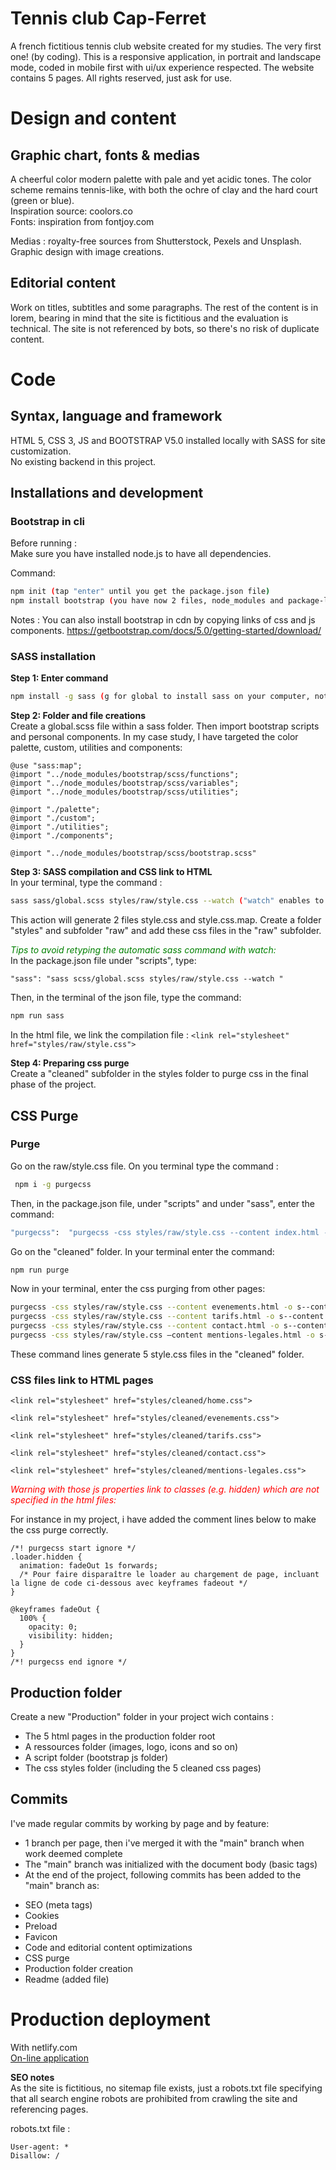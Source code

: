 # Tennis club Cap-Ferret
A french fictitious tennis club website created for my studies. The very first one! (by coding).
This is a responsive application, in portrait and landscape mode, coded in mobile first with ui/ux experience respected.
The website contains 5 pages. All rights reserved, just ask for use.

# Design and content
## Graphic chart, fonts & medias
A cheerful color modern palette with pale and yet acidic tones. The color scheme remains tennis-like, with both the ochre of clay and the hard court (green or blue).  
Inspiration source: coolors.co  
Fonts: inspiration from fontjoy.com

Medias : royalty-free sources from Shutterstock, Pexels and Unsplash.  
Graphic design with image creations.

## Editorial content
Work on titles, subtitles and some paragraphs. The rest of the content is in lorem, bearing in mind that the site is fictitious and the evaluation is technical. The site is not referenced by bots, so there's no risk of duplicate content.

# Code
## Syntax, language and framework
HTML 5, CSS 3, JS and BOOTSTRAP V5.0 installed locally with SASS for site customization.  
No existing backend in this project.

## Installations and development
### Bootstrap in cli
Before running :  
Make sure you have installed node.js to have all dependencies.

Command:
```bash 
npm init (tap "enter" until you get the package.json file)
npm install bootstrap (you have now 2 files, node_modules and package-lock.json)
```

Notes :  You can also install bootstrap in cdn by copying links of css and js components.
https://getbootstrap.com/docs/5.0/getting-started/download/  


### SASS installation  

**Step 1: Enter command**
```bash
npm install -g sass (g for global to install sass on your computer, not only for the project)
```  


**Step 2: Folder and file creations**  
Create a global.scss file within a sass folder. Then import bootstrap scripts and personal components. In my case study, I have targeted the color palette, custom, utilities and components:

```
@use "sass:map";
@import "../node_modules/bootstrap/scss/functions";
@import "../node_modules/bootstrap/scss/variables";
@import "../node_modules/bootstrap/scss/utilities";

@import "./palette";
@import "./custom";
@import "./utilities";
@import "./components";

@import "../node_modules/bootstrap/scss/bootstrap.scss"
```  


**Step 3: SASS compilation and CSS link to HTML**  
In your terminal, type the command :
```bash
sass sass/global.scss styles/raw/style.css --watch ("watch" enables to register the changes and automatic compilation of scss/sass to css)
```

This action will generate 2 files style.css and style.css.map. Create a folder "styles" and subfolder "raw" and add these css files in the "raw" subfolder.


<span style="color:green">*Tips to avoid retyping the automatic sass command with watch:*</span>  
In the package.json file under "scripts", type:
```
"sass": "sass scss/global.scss styles/raw/style.css --watch "
```

Then, in the terminal of the json file, type the command:
 ```bash 
 npm run sass
 ```

In the html file, we link the compilation file :
```<link rel="stylesheet" href="styles/raw/style.css">```  



**Step 4: Preparing css purge**  
Create a "cleaned" subfolder in the styles folder to purge css in the final phase of the project.  


## CSS Purge
### Purge
Go on the raw/style.css file. On you terminal type the command :
```bash 
 npm i -g purgecss
 ```

Then, in the package.json file, under "scripts" and under "sass", enter the command:
```bash
"purgecss":  "purgecss -css styles/raw/style.css --content index.html -o s--content index.html scripts/*.js -o styles/cleaned/home.css"
 ```
Go on the "cleaned" folder. In your terminal enter the command:
```bash
npm run purge
```

Now in your terminal, enter the css purging from other pages:
```bash
purgecss -css styles/raw/style.css --content evenements.html -o s--content evenements.html scripts/*.js -o styles/cleaned/evenements.css
purgecss -css styles/raw/style.css --content tarifs.html -o s--content tarifs.html scripts/*.js -o styles/cleaned/tarifs.css
purgecss -css styles/raw/style.css --content contact.html -o s--content contact.html scripts/*.js -o styles/cleaned/contact.css
purgecss -css styles/raw/style.css —content mentions-legales.html -o s--content mentions-legales.html scripts/*.js -o styles/cleaned/mentions-legales.css
```

These command lines generate 5 style.css files in the "cleaned" folder.  



### CSS files link to HTML pages
```
<link rel="stylesheet" href="styles/cleaned/home.css">

<link rel="stylesheet" href="styles/cleaned/evenements.css">

<link rel="stylesheet" href="styles/cleaned/tarifs.css">

<link rel="stylesheet" href="styles/cleaned/contact.css">

<link rel="stylesheet" href="styles/cleaned/mentions-legales.css">
```

<span style="color:red">*Warning with those js properties link to classes (e.g. hidden) which are not specified in the html files:*</span>

For instance in my project, i have added the comment lines below to make the css purge correctly.

```
/*! purgecss start ignore */
.loader.hidden {
  animation: fadeOut 1s forwards;
  /* Pour faire disparaître le loader au chargement de page, incluant la ligne de code ci-dessous avec keyframes fadeout */
}

@keyframes fadeOut {
  100% {
    opacity: 0;
    visibility: hidden;
  }
}
/*! purgecss end ignore */
```


## Production folder
Create a new "Production" folder in your project wich contains :
 * The 5 html pages in the production folder root
 * A ressources folder (images, logo, icons and so on)
 * A script folder (bootstrap js folder)
 * The css styles folder (including the 5 cleaned css pages)

 ## Commits
I've made regular commits by working by page and by feature:
- 1 branch per page, then i've merged it with the "main" branch when work deemed complete
- The "main" branch was initialized with the document body (basic tags)
- At the end of the project, following commits has been added to the "main" branch as:
* SEO (meta tags)
* Cookies
* Preload
* Favicon 
* Code and editorial content optimizations
* CSS purge
* Production folder creation
* Readme (added file)

# Production deployment
With netlify.com  
[On-line application](https://tennis-club-cap-ferret.netlify.app)
 

<span class="text-warning">**SEO notes**</span>  
As the site is fictitious, no sitemap file exists, just a robots.txt file specifying that all search engine robots are prohibited from crawling the site and referencing pages.

robots.txt file :
```
User-agent: *
Disallow: /
```